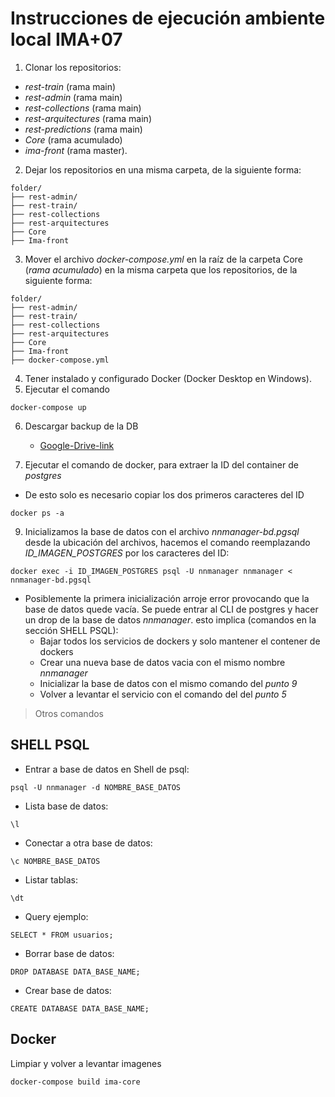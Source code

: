 # Instrucciones de ejecución ambiente local IMA+07

1.  Clonar los repositorios:

-   _rest-train_ (rama main)
-   _rest-admin_ (rama main)
-   _rest-collections_ (rama main)
-   _rest-arquitectures_ (rama main)
-   _rest-predictions_ (rama main)
-   _Core_ (rama acumulado)
-   _ima-front_ (rama master).

2.  Dejar los repositorios en una misma carpeta, de la siguiente forma:

```
folder/
├── rest-admin/
├── rest-train/
├── rest-collections
├── rest-arquitectures
├── Core
├── Ima-front
```

3.  Mover el archivo _docker-compose.yml_ en la raíz de la carpeta Core (_rama acumulado_) en la misma carpeta que los repositorios, de la siguiente forma:

```
folder/
├── rest-admin/
├── rest-train/
├── rest-collections
├── rest-arquitectures
├── Core
├── Ima-front
├── docker-compose.yml
```

4.  Tener instalado y configurado Docker (Docker Desktop en Windows).
5.  Ejecutar el comando

```
docker-compose up
```

6.  Descargar backup de la DB

    -   [Google-Drive-link](https://drive.google.com/drive/folders/1Akn5rsF60Y_ZtA2dypwyD3464ncfqMbY?usp=sharing)

7.  Ejecutar el comando de docker, para extraer la ID del container de _postgres_

-   De esto solo es necesario copiar los dos primeros caracteres del ID

```
docker ps -a
```

9.  Inicializamos la base de datos con el archivo _nnmanager-bd.pgsql_ desde la ubicación del archivos, hacemos el comando reemplazando _ID_IMAGEN_POSTGRES_ por los caracteres del ID:

```
docker exec -i ID_IMAGEN_POSTGRES psql -U nnmanager nnmanager < nnmanager-bd.pgsql
```

-   Posiblemente la primera inicialización arroje error provocando que la base de datos quede vacía. Se puede entrar al CLI de postgres y hacer un drop de la base de datos _nnmanager_. esto implica (comandos en la sección SHELL PSQL):
    -   Bajar todos los servicios de dockers y solo mantener el contener de dockers
    -   Crear una nueva base de datos vacia con el mismo nombre _nnmanager_
    -   Inicializar la base de datos con el mismo comando del _punto 9_
    -   Volver a levantar el servicio con el comando del del _punto 5_

> Otros comandos

## SHELL PSQL

-   Entrar a base de datos en Shell de psql:

```
psql -U nnmanager -d NOMBRE_BASE_DATOS
```

-   Lista base de datos:

```
\l
```

-   Conectar a otra base de datos:

```
\c NOMBRE_BASE_DATOS
```

-   Listar tablas:

```
\dt
```

-   Query ejemplo:

```
SELECT * FROM usuarios;
```

-   Borrar base de datos:

```
DROP DATABASE DATA_BASE_NAME;
```

-   Crear base de datos:

```
CREATE DATABASE DATA_BASE_NAME;
```

## Docker
Limpiar y volver a levantar imagenes
```
docker-compose build ima-core
```
